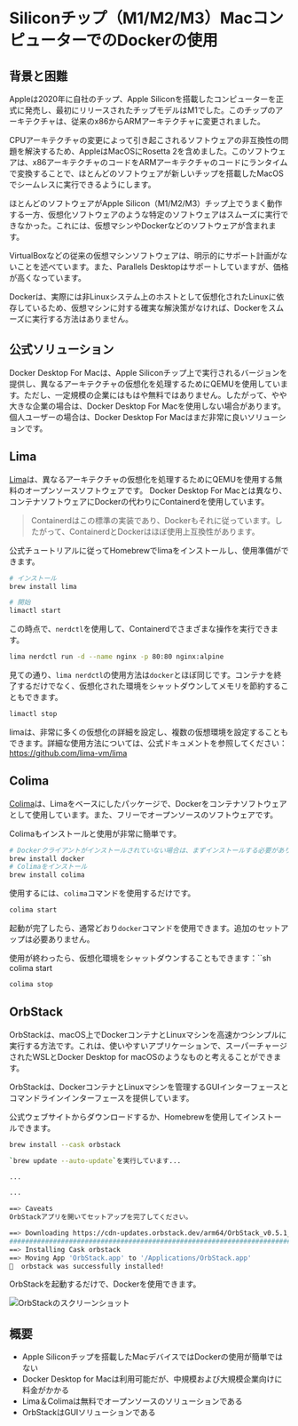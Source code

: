 # Siliconチップ（M1/M2/M3）MacコンピューターでのDockerの使用

<Validator lang="ja" :platform-list="['macOS 13.2.1']" date="2023-03-14" />

## 背景と困難

Appleは2020年に自社のチップ、Apple Siliconを搭載したコンピューターを正式に発売し、最初にリリースされたチップモデルはM1でした。このチップのアーキテクチャは、従来のx86からARMアーキテクチャに変更されました。

CPUアーキテクチャの変更によって引き起こされるソフトウェアの非互換性の問題を解決するため、AppleはMacOSにRosetta 2を含めました。このソフトウェアは、x86アーキテクチャのコードをARMアーキテクチャのコードにランタイムで変換することで、ほとんどのソフトウェアが新しいチップを搭載したMacOSでシームレスに実行できるようにします。

ほとんどのソフトウェアがApple Silicon（M1/M2/M3）チップ上でうまく動作する一方、仮想化ソフトウェアのような特定のソフトウェアはスムーズに実行できなかった。これには、仮想マシンやDockerなどのソフトウェアが含まれます。

VirtualBoxなどの従来の仮想マシンソフトウェアは、明示的にサポート計画がないことを述べています。また、Parallels Desktopはサポートしていますが、価格が高くなっています。

Dockerは、実際には非Linuxシステム上のホストとして仮想化されたLinuxに依存しているため、仮想マシンに対する確実な解決策がなければ、Dockerをスムーズに実行する方法はありません。

## 公式ソリューション

Docker Desktop For Macは、Apple Siliconチップ上で実行されるバージョンを提供し、異なるアーキテクチャの仮想化を処理するためにQEMUを使用しています。ただし、一定規模の企業にはもはや無料ではありません。したがって、やや大きな企業の場合は、Docker Desktop For Macを使用しない場合があります。個人ユーザーの場合は、Docker Desktop For Macはまだ非常に良いソリューションです。

## Lima

[Lima](https://github.com/lima-vm/lima)は、異なるアーキテクチャの仮想化を処理するためにQEMUを使用する無料のオープンソースソフトウェアです。 Docker Desktop For Macとは異なり、コンテナソフトウェアにDockerの代わりにContainerdを使用しています。

> Containerdはこの標準の実装であり、Dockerもそれに従っています。したがって、ContainerdとDockerはほぼ使用上互換性があります。

公式チュートリアルに従ってHomebrewでlimaをインストールし、使用準備ができます。

```sh
# インストール
brew install lima

# 開始
limactl start
```

この時点で、``nerdctl``を使用して、Containerdでさまざまな操作を実行できます。

```sh
lima nerdctl run -d --name nginx -p 80:80 nginx:alpine
```

見ての通り、``lima nerdctl``の使用方法は``docker``とほぼ同じです。コンテナを終了するだけでなく、仮想化された環境をシャットダウンしてメモリを節約することもできます。

```sh
limactl stop
```

limaは、非常に多くの仮想化の詳細を設定し、複数の仮想環境を設定することもできます。詳細な使用方法については、公式ドキュメントを参照してください：<https://github.com/lima-vm/lima>

## Colima

[Colima](https://github.com/abiosoft/colima)は、Limaをベースにしたパッケージで、Dockerをコンテナソフトウェアとして使用しています。また、フリーでオープンソースのソフトウェアです。

Colimaもインストールと使用が非常に簡単です。

```sh
# Dockerクライアントがインストールされていない場合は、まずインストールする必要があります
brew install docker
# Colimaをインストール
brew install colima
```

使用するには、`colima`コマンドを使用するだけです。

```sh
colima start
```

起動が完了したら、通常どおり`docker`コマンドを使用できます。追加のセットアップは必要ありません。

使用が終わったら、仮想化環境をシャットダウンすることもできます：``sh colima start

```sh
colima stop
```

## OrbStack

OrbStackは、macOS上でDockerコンテナとLinuxマシンを高速かつシンプルに実行する方法です。これは、使いやすいアプリケーションで、スーパーチャージされたWSLとDocker Desktop for macOSのようなものと考えることができます。

OrbStackは、DockerコンテナとLinuxマシンを管理するGUIインターフェースとコマンドラインインターフェースを提供しています。

公式ウェブサイトからダウンロードするか、Homebrewを使用してインストールできます。

```sh
brew install --cask orbstack
```

```sh
`brew update --auto-update`を実行しています...

...

...

==> Caveats
OrbStackアプリを開いてセットアップを完了してください。

==> Downloading https://cdn-updates.orbstack.dev/arm64/OrbStack_v0.5.1_985_arm64.dmg
######################################################################## 100.0%
==> Installing Cask orbstack
==> Moving App 'OrbStack.app' to '/Applications/OrbStack.app'
🍺  orbstack was successfully installed!
```

OrbStackを起動するだけで、Dockerを使用できます。

![OrbStackのスクリーンショット](/attachments/mac/how-to-use-docker-on-m1-mac/01.screenshot-orbstack.png)

## 概要

- Apple Siliconチップを搭載したMacデバイスではDockerの使用が簡単ではない
- Docker Desktop for Macは利用可能だが、中規模および大規模企業向けに料金がかかる
- Lima＆Colimaは無料でオープンソースのソリューションである
- OrbStackはGUIソリューションである

